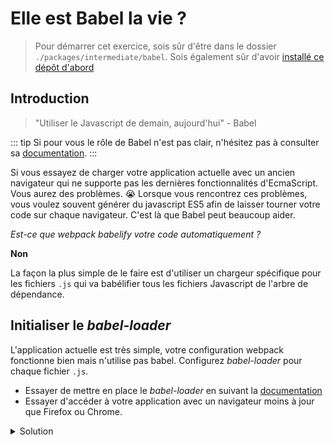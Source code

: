 # Elle est Babel la vie ?

> Pour démarrer cet exercice, sois sûr d'être dans le dossier `./packages/intermediate/babel`.
> Sois également sûr d'avoir [installé ce dépôt d'abord](../README.md#install)

## Introduction

> "Utiliser le Javascript de demain, aujourd'hui" - Babel

::: tip
Si pour vous le rôle de Babel n'est pas clair, n'hésitez pas à consulter sa [documentation](https://babeljs.io/docs/en/index.html).
:::

Si vous essayez de charger votre application actuelle avec un ancien navigateur qui ne supporte pas les dernières fonctionnalités d'EcmaScript.
Vous aurez des problèmes. :sob:
Lorsque vous rencontrez ces problèmes, vous voulez souvent générer du javascript ES5 afin de laisser tourner votre code sur chaque navigateur.
C'est là que Babel peut beaucoup aider.

_Est-ce que webpack babelify votre code automatiquement ?_

**Non**

La façon la plus simple de le faire est d'utiliser un chargeur spécifique pour les fichiers `.js` qui va babélifier tous les fichiers Javascript de l'arbre de dépendance.

## Initialiser le _babel-loader_

L'application actuelle est très simple, votre configuration webpack fonctionne bien mais n'utilise pas babel.
Configurez _babel-loader_ pour chaque fichier `.js`.

- Essayer de mettre en place le _babel-loader_ en suivant la [documentation](https://github.com/babel/babel-loader)
- Essayer d'accéder à votre application avec un navigateur moins à jour que Firefox ou Chrome.

<details>
<summary>Solution</summary>

```js{29-39}
const path = require("path");
const HtmlWebpackPlugin = require("html-webpack-plugin");

module.exports = {
  entry: "./src/main.js", // The source module of our dependency graph
  output: {
    // Configuration of what we tell webpack to generate (here, a ./dist/main.js file)
    filename: "main.bundle.js",
    path: path.resolve(__dirname, "dist")
  },
  module: {
    rules: [
      {
        test: /\.jpg$/,
        use: [
          {
            loader: "file-loader",
            options: {
              outputPath: "assets",
              publicPath: "dist/assets"
            }
          }
        ]
      },
      {
        test: /\.css$/,
        use: ["style-loader", "css-loader"]
      },
      {
        test: /\.js$/,
        exclude: /node_modules/,
        use: {
          loader: "babel-loader",
          options: {
            presets: ["@babel/preset-env"],
            cacheDirectory: true
          }
        }
      }
    ]
  },
  plugins: [
    new HtmlWebpackPlugin({
      template: "./src/index.html"
    })
  ]
};
```

</details>
